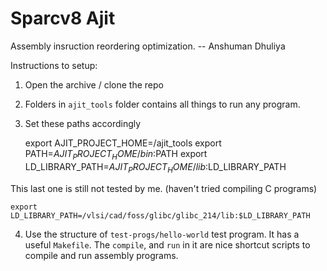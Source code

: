 Sparcv8 Ajit
==================

Assembly insruction reordering optimization.
-- Anshuman Dhuliya


Instructions to setup:

1. Open the archive / clone the repo
2. Folders in `ajit_tools` folder contains all things to run any program.
3. Set these paths accordingly

    export AJIT_PROJECT_HOME=<path-to-parent-dir>/ajit_tools
    export PATH=$AJIT_PROJECT_HOME/bin:$PATH
    export LD_LIBRARY_PATH=$AJIT_PROJECT_HOME/lib:$LD_LIBRARY_PATH

This last one is still not tested by me. (haven't tried compiling C programs)

    export LD_LIBRARY_PATH=/vlsi/cad/foss/glibc/glibc_214/lib:$LD_LIBRARY_PATH

4. Use the structure of `test-progs/hello-world` test program. It has a useful `Makefile`. The `compile`, and `run` in it are nice shortcut scripts to compile and run assembly programs.


